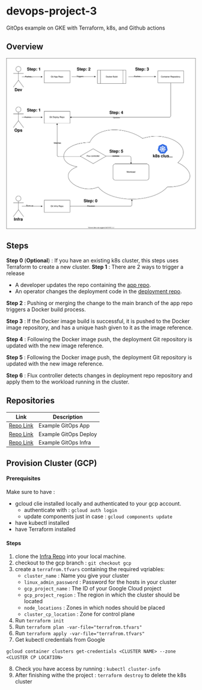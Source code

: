 # devops-project-3

GitOps example on GKE with Terraform, k8s, and Github actions

## Overview

![Architecture Description](./overview.drawio.svg)

## Steps

**Step 0** (**Optional**) : If you have an existing k8s cluster, this steps uses Terraform to create a new cluster.
**Step 1** : There are 2 ways to trigger a release

- A developer updates the repo containing the [app repo](https://github.com/ansnoussi/gitops-example-app).
- An operator changes the deployment code in the [deployment repo](https://github.com/ansnoussi/gitops-example-deploy).

**Step 2** : Pushing or merging the change to the main branch of the app repo triggers a Docker build process.

**Step 3** : If the Docker image build is successful, it is pushed to the Docker image repository, and has a unique hash given to it as the image reference.

**Step 4** : Following the Docker image push, the deployment Git repository is updated with the new image reference.

**Step 5** : Following the Docker image push, the deployment Git repository is updated with the new image reference.

**Step 6** : Flux controller detects changes in deployment repo repository and apply them to the workload running in the cluster.

## Repositories

| Link                                                            | Description           |
| --------------------------------------------------------------- | --------------------- |
| [Repo Link](https://github.com/ansnoussi/gitops-example-app)    | Example GitOps App    |
| [Repo Link](https://github.com/ansnoussi/gitops-example-deploy) | Example GitOps Deploy |
| [Repo Link](https://github.com/ansnoussi/gitops-example-infra/) | Example GitOps Infra  |

## Provision Cluster (GCP)

#### Prerequisites

Make sure to have :

- gcloud clie installed locally and authenticated to your gcp account.
  - authenticate with : `gcloud auth login`
  - update components just in case : `gcloud components update`
- have kubectl installed
- have Terraform installed

#### Steps

1. clone the [Infra Repo](https://github.com/ansnoussi/gitops-example-infra/) into your local machine.
2. checkout to the gcp branch : `git checkout gcp`
3. create a `terrafrom.tfvars` containing the required vqriables:
   - `cluster_name` : Name you give your cluster
   - `linux_admin_password` : Password for the hosts in your cluster
   - `gcp_project_name` : The ID of your Google Cloud project
   - `gcp_project_region` : The region in which the cluster should be located
   - `node_locations` : Zones in which nodes should be placed
   - `cluster_cp_location` : Zone for control plane
4. Run `terraform init`
5. Run `terraform plan -var-file="terrafrom.tfvars"`
6. Run `terraform apply -var-file="terrafrom.tfvars"`
7. Get kubectl credentials from Google

```
gcloud container clusters get-credentials <CLUSTER NAME> --zone <CLUSTER CP LOCATION>
```

8. Check you have access by running : `kubectl cluster-info`
9. After finishing withe the project : `terraform destroy` to delete the k8s cluster
